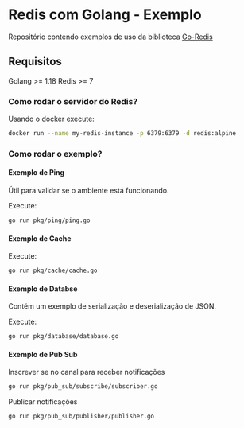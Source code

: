 # Redis com Golang - Exemplo

Repositório contendo exemplos de uso da biblioteca [Go-Redis](https://github.com/go-redis/redis)

## Requisitos

Golang >= 1.18
Redis >= 7

### Como rodar o servidor do Redis?

Usando o docker execute:
```bash
docker run --name my-redis-instance -p 6379:6379 -d redis:alpine
```

### Como rodar o exemplo?

#### Exemplo de Ping

Útil para validar se o ambiente está funcionando.

Execute:

```bash
go run pkg/ping/ping.go
```

#### Exemplo de Cache

Execute:

```bash
go run pkg/cache/cache.go
```

#### Exemplo de Databse

Contém um exemplo de serialização e deserialização de JSON.

Execute:

```bash
go run pkg/database/database.go
```

#### Exemplo de Pub Sub

Inscrever se no canal para receber notificações
```bash
go run pkg/pub_sub/subscribe/subscriber.go
```

Publicar notificações

```bash
go run pkg/pub_sub/publisher/publisher.go
```